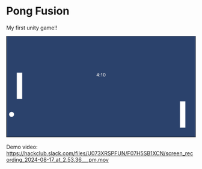 # Pong Fusion
My first unity game!!


![image](s.png)

Demo video:
https://hackclub.slack.com/files/U073XRSPFUN/F07H5SB1XCN/screen_recording_2024-08-17_at_2.53.36___pm.mov

